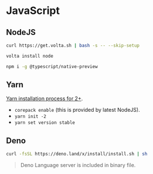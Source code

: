 # JavaScript

## NodeJS

```bash
curl https://get.volta.sh | bash -s -- --skip-setup
```

```bash
volta install node
```

```bash
npm i -g @typescript/native-preview
```

## Yarn

[Yarn installation process for 2+](https://yarnpkg.com/getting-started/install).

- `corepack enable` (this is provided by latest NodeJS).
- `yarn init -2`
- `yarn set version stable`

## Deno

```bash
curl -fsSL https://deno.land/x/install/install.sh | sh
```

> Deno Language server is included in binary file.
